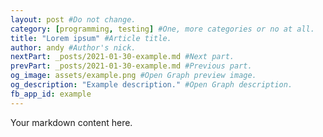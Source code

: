 ```yaml
---
layout: post #Do not change.
category: [programming, testing] #One, more categories or no at all.
title: "Lorem ipsum" #Article title.
author: andy #Author's nick.
nextPart: _posts/2021-01-30-example.md #Next part.
prevPart: _posts/2021-01-30-example.md #Previous part.
og_image: assets/example.png #Open Graph preview image.
og_description: "Example description." #Open Graph description.
fb_app_id: example
---
```

Your markdown content here.


